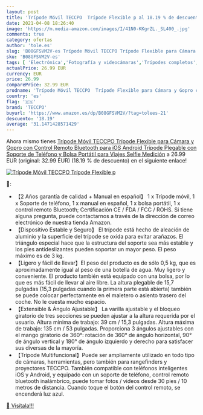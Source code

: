 ```yaml
---
layout: post
title: 'Trípode Móvil TECCPO  Trípode Flexible p al 18.19 % de descuento'
date: 2021-04-08 18:26:40
image: 'https://m.media-amazon.com/images/I/41N0-KKgrZL._SL400_.jpg'
comments: true
category: ofertas
author: 'tole.es'
slug: 'B08GFSVM2V-es Trípode Móvil TECCPO Trípode Flexible para Cámara y Gopro...'
sku: 'B08GFSVM2V-es'
tags: [ 'Electrónica','Fotografía y videocámaras','Trípodes completos','Trípodes y monopies','android','teccpo', ]
actualPrice: 26.99 EUR
currency: EUR
price: 26.99
comparePrice: 32.99 EUR
prodname: 'Trípode Móvil TECCPO  Trípode Flexible para Cámara y Gopro con Control Remoto Bluetooth para iOS Android  Trípode Plegable con Soporte de Teléfono y Bolsa Portátil para Viajes  Selfie  Medición'
country: 'es'
flag: '🇪🇸'
brand: 'TECCPO'
buyurl: 'https://www.amazon.es/dp/B08GFSVM2V/?tag=tolees-21'
descuento: '18.19'
average: '31.1471428571429'
---
```


Ahora mismo tienes [Trípode Móvil TECCPO  Trípode Flexible para Cámara y Gopro con Control Remoto Bluetooth para iOS Android  Trípode Plegable con Soporte de Teléfono y Bolsa Portátil para Viajes  Selfie  Medición](https://www.amazon.es/dp/B08GFSVM2V/?tag=tolees-21) a 26.99 EUR (original: 32.99 EUR) (18.19 %  de descuento) en el siguiente enlace!

[![Trípode Móvil TECCPO  Trípode Flexible p](https://m.media-amazon.com/images/I/41N0-KKgrZL._SL400_.jpg)](https://www.amazon.es/dp/B08GFSVM2V/?tag=tolees-21)

🔎:

- 【2 Años garantía de calidad + Manual en español】 1 x Trípode móvil, 1 x Soporte de teléfono, 1 x manual en español, 1 x bolsa portátil, 1 x control remoto Bluetooth; Certificación CE / FDA / FCC / ROHS. Si tiene alguna pregunta, puede contactarnos a través de la dirección de correo electrónico de nuestra tienda Amazon.
- 【Dispositivo Estable y Seguro】 El trípode está hecho de aleación de aluminio y la superficie del trípode se oxida para evitar arañazos. El triángulo especial hace que la estructura del soporte sea más estable y los pies antideslizantes pueden soportar un mayor peso. El peso máximo es de 3 kg.
- 【Ligero y fácil de llevar】El peso del producto es de sólo 0,5 kg, que es aproximadamente igual al peso de una botella de agua. Muy ligero y conveniente. El producto también está equipado con una bolsa, por lo que es más fácil de llevar al aire libre. La altura plegable de 15,7 pulgadas (15,3 pulgadas cuando la primera parte está abierta) también se puede colocar perfectamente en el maletero o asiento trasero del coche. No le cuesta mucho espacio.
- 【Extensible & Ángulo Ajustable】 La varilla ajustable y el bloqueo giratorio de tres secciones se pueden ajustar a la altura requerida por el usuario. Altura mínima de trabajo: 39 cm / 15,3 pulgadas. Altura máxima de trabajo: 135 cm / 53 pulgadas. Proporciona 3 ángulos ajustables con el mango giratorio de 360°: rotación de 360° de ángulo horizontal, 90° de ángulo vertical y 180° de ángulo izquierdo y derecho para satisfacer sus diversas de la mayoría.
- 【Trípode Multifuncional】Puede ser ampliamente utilizado en todo tipo de cámaras, herramientas, pero también para rangefinders y proyectores TECCPO. También compatible con teléfonos inteligentes iOS y Android, y equipado con un soporte de teléfono, control remoto bluetooth inalámbrico, puede tomar fotos / videos desde 30 pies / 10 metros de distancia. Cuando toque el botón del control remoto, se encenderá luz azul.

[🛒 Visítala!!!](https://www.amazon.es/dp/B08GFSVM2V/?tag=tolees-21)
